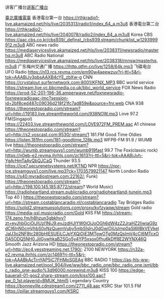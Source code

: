 讲客广播台[讲客广播台](https://stream.rcs.revma.com/akqrbx94gbkvv/8_4gbymkxluk5r02/playlist.m3u8)

[臺北廣播電臺][def]
香港電台第一台	https://rthkradio1-live.akamaized.net/hls/live/2035313/radio1/index_64_a.m3u8
香港電台第二台	https://rthkradio2-live.akamaized.net/hls/live/2040078/radio2/index_64_a.m3u8
Korea CBS	https://aac.cbs.co.kr/cbs939/_definst_/cbs939.stream/chunklist_w1293999912.m3u8
ABC news radio	https://mediaserviceslive.akamaized.net/hls/live/2038311/newsradio/masterhq.m3u8
ABC Radio National	https://mediaserviceslive.akamaized.net/hls/live/2038318/rnnsw/masterhq.m3u8
广东梅州交通广播	https://lhttp.qtfm.cn/live/1258/64k.mp3
飞碟电台 UFO Radio	https://n13.rcs.revma.com/em90w4aeewzuv?rj-ttl=5&rj-tok=AAABjJv3pbsAAXB4cYE_zbXw-g
CNN	https://crystalout.surfernetwork.com:8001/KFNX_MP3
BBC world service	https://stream.live.vc.bbcmedia.co.uk/bbc_world_service
FOX News Radio	https://prod-52-201-196-36.amperwave.net/foxnewsradio-foxnewsradioaac-imc?session-id=2bf8ced487c09036d218f21fc7ad859e&source=fnr.web
CNA 938	https://theonestopradio.com/stream?url=http://19183.live.streamtheworld.com/938NOW.mp3
Love 97.2 FM(Singapol)	https://22403.live.streamtheworld.com/LOVE972FM_PREM.aac
A1 chinese	https://theonestopradio.com/stream?url=http://s2.voscast.com:9530/;stream/1
181.FM Good Time Oldies	https://listen.181fm.com/181-goodtime_128k.mp3
WFPB-FM 91.9 / WUMB live	https://theonestopradio.com/stream?url=http://wumb.streamguys1.com/wumb919fast
99.7 The Fox(classic rock)	https://n0eb-e2.revma.ihrhls.com/zc1613?rj-ttl=5&rj-tok=AAABjJvh-YgArHmTaAvQbQJCaQ
Thunder 93.5	https://ice7.securenetsystems.net/KTND
NPR	https://npr-ice.streamguys1.com/live.mp3?ck=1703579921147
North London Radio	https://s40.myradiostream.com:22162/;
 Funk)	https://theonestopradio.com/stream?url=http://198.100.145.185:8772/stream?
 World Music)	https://radioheartland.stream.publicradio.org/radioheartland-tunein.mp3
 Top 40 )	https://theonestopradio.com/stream?url=http://stream.costablancaradio.nl/costablancaradio
Tay Bridges Radio	https://solid2.streamupsolutions.com/proxy/kyfzyaqw/stream
Gold radio	https://media-ssl.musicradio.com/Gold
KIIS FM	https://stream-174.zeno.fm/h8hzun3gbkhvv?zt=eyJhbGciOiJIUzI1NiJ9.eyJzdHJlYW0iOiJoOGh6dW4zZ2JraHZ2IiwiaG9zdCI6InN0cmVhbS0xNzQuemVuby5mbSIsInJ0dGwiOjUsImp0aSI6IlBkVEVkelJaU3o2NF8tc280bHlESUEiLCJpYXQiOjE3MTgwOTg0MzQsImV4cCI6MTcxODA5ODQ5NH0.JiIGywhkaB2SGo5y4YP5xsox0fhu6kDff8E2WYNX46Q
Smooth Jazz Arizona HD	https://theonestopradio.com/stream?url=http://ec4.yesstreaming.net:1790/;
Z100 NEWYORK	https://n32a-e2.revma.ihrhls.com/zc1469?rj-ttl=5&rj-tok=AAABkAcTrnYAP5iC7FHMoSGEAg
BBC RADIO 1	https://as-hls-ww-live.akamaized.net/pool_904/live/ww/bbc_radio_one/bbc_radio_one.isml/bbc_radio_one-audio%3d96000.norewind.m3u8
KISS 100	https://edge-bauerall-01-gos2.sharp-stream.com/kiss100.aac?aw_0_1st.playerid=BMUK_html5
Legendary Country	https://bonneville.cdnstream1.com/2711_48.aac
KSRC Star 101.5 FM	https://pillar.streamguys1.com/KSRC


[def]: https://stream.ginnet.cloud/live0130lo-yfyo/_definst_/fm/chunklist_w1323446137.m3u8